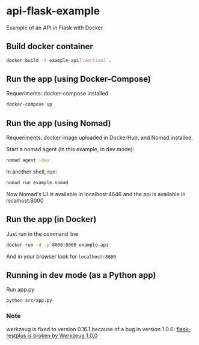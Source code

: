 # api-flask-example

Example of an API in Flask with Docker

## Build docker container

```bash
docker build -t example-api[:version] .
```

## Run the app (using Docker-Compose)

Requeriments: docker-compose installed

```bash
docker-compose up
```

## Run the app (using Nomad)

Requeriments: docker image uploaded in DockerHub, and Nomad installed.

Start a nomad agent (in this example, in dev mode):

```bash
nomad agent -dev
```

In another shell, run:

```bash
nomad run example.nomad
```

Now Nomad's UI is available in localhost:4646 and the api is available in localhost:8000

## Run the app (in Docker)

Just run in the command line

```bash
docker run -d -p 8000:8000 example-api
```

And in your browser look for `localhost:8000`

## Running in dev mode (as a Python app)

Run app.py

```bash
python src/app.py
```

### Note

werkzeug is fixed to version 0.16.1 because of a bug in version 1.0.0: [flask-restplus is broken by Werkzeug 1.0.0](https://github.com/noirbizarre/flask-restplus/issues/777)
